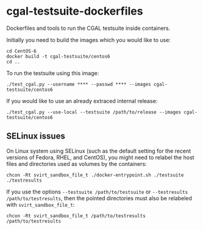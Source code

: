 cgal-testsuite-dockerfiles
==========================

Dockerfiles and tools to run the CGAL testsuite inside containers.

Initially you need to build the images which you would like to use:

    cd CentOS-6
    docker build -t cgal-testsuite/centos6
    cd ..

To run the testsuite using this image:

    ./test_cgal.py --username **** --passwd **** --images cgal-testsuite/centos6

If you would like to use an already extraced internal release:

    ./test_cgal.py --use-local --testsuite /path/to/release --images cgal-testsuite/centos6

SELinux issues
--------------
On Linux system using SELinux (such as the default setting for the recent
versions of Fedora, RHEL, and CentOS), you might need to relabel the host
files and directories used as volumes by the containers:

    chcon -Rt svirt_sandbox_file_t ./docker-entrypoint.sh ./testsuite ./testresults

If you use the options `--testsuite /path/to/testsuite` or `--testresults /path/to/testresults`, then the pointed directories must also be relabeled with `svirt_sandbox_file_t`:

    chcon -Rt svirt_sandbox_file_t /path/to/testresults /path/to/testresults
